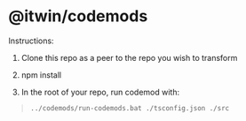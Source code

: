 # @itwin/codemods

Instructions:

1. Clone this repo as a peer to the repo you wish to transform

2. npm install

3. In the root of your repo, run codemod with:

> `../codemods/run-codemods.bat ./tsconfig.json ./src`
